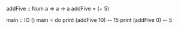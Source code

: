 addFive :: Num a => a -> a
addFive = (+ 5)

main :: IO ()
main = do
    print (addFive 10)  -- 15
    print (addFive 0)   -- 5

